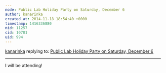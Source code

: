 ```yaml
---
node: Public Lab Holiday Party on Saturday, December 6
author: kanarinka
created_at: 2014-11-18 18:54:40 +0000
timestamp: 1416336880
nid: 11257
cid: 10781
uid: 994
---
```




[kanarinka](../profile/kanarinka) replying to: [Public Lab Holiday Party on Saturday, December 6](../notes/Hudonnoodles/10-10-2014/toolshed-raising-on-saturday-december-6)

----
I will be attending!